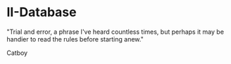 # II-Database
"Trial and error, a phrase I've heard countless times, but perhaps it may be handier to read the rules before starting anew."

Catboy


